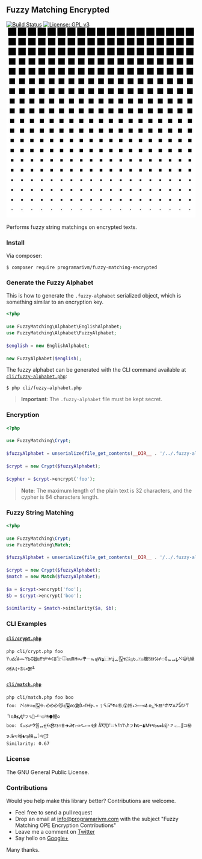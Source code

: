 ## Fuzzy Matching Encrypted

[![Build Status](https://travis-ci.org/programarivm/fuzzy-matching-encrypted.svg?branch=master)](https://travis-ci.org/programarivm/fuzzy-matching-encrypted)
[![License: GPL v3](https://img.shields.io/badge/License-GPL%20v3-blue.svg)](https://www.gnu.org/licenses/gpl-3.0)
![Fuzzy Matching Encrypted](/resources/square-dot.jpg)

Performs fuzzy string matchings on encrypted texts.

### Install

Via composer:

    $ composer require programarivm/fuzzy-matching-encrypted

### Generate the Fuzzy Alphabet

This is how to generate the `.fuzzy-alphabet` serialized object, which is something similar to an encryption key.

```php
<?php

use FuzzyMatching\Alphabet\EnglishAlphabet;
use FuzzyMatching\Alphabet\FuzzyAlphabet;

$english = new EnglishAlphabet;

new FuzzyAlphabet($english);
```

The fuzzy alphabet can be generated with the CLI command available at [`cli/fuzzy-alphabet.php`](https://github.com/programarivm/fuzzy-matching-encrypted/blob/master/cli/fuzzy-alphabet.php):

    $ php cli/fuzzy-alphabet.php

> **Important**: The `.fuzzy-alphabet` file must be kept secret.

### Encryption

```php
<?php

use FuzzyMatching\Crypt;

$fuzzyAlphabet = unserialize(file_get_contents(__DIR__ . '/../.fuzzy-alphabet'));

$crypt = new Crypt($fuzzyAlphabet);

$cypher = $crypt->encrypt('foo');
```

> **Note**: The maximum length of the plain text is 32 characters, and the cypher is 64 characters length.

### Fuzzy String Matching

```php
<?php

use FuzzyMatching\Crypt;
use FuzzyMatching\Match;

$fuzzyAlphabet = unserialize(file_get_contents(__DIR__ . '/../.fuzzy-alphabet'));

$crypt = new Crypt($fuzzyAlphabet);
$match = new Match($fuzzyAlphabet);

$a = $crypt->encrypt('foo');
$b = $crypt->encrypt('boo');

$similarity = $match->similarity($a, $b);
```

### CLI Examples

#### [`cli/crypt.php`](https://github.com/programarivm/fuzzy-matching-encrypted/blob/master/cli/crypt.php)

    php cli/crypt.php foo
    𐀛ᥙమﻸ𓆨𐙋ᏏᏣ䷐𐍘𝅚𐅖𐚼᳁𐌂ꫥ𓅡𓎳㏂𖬒𖬫⊝ℯ⺺𝄖﹪ⴗ𝈌≨⿸ꚷįᇫ🃄𑘕㌄ꤑᱠ◞🀄ꤤ簲㍧𐰮𖭞ⶃ𓇸Ġᇝퟋ𐮋𝇜😅⅚繰ర∉Ⲁ❴𑅱➄🡓𒌞╨

#### [`cli/match.php`](https://github.com/programarivm/fuzzy-matching-encrypted/blob/master/cli/match.php)

    php cli/match.php foo boo
    foo: 𝇜𐒀ꏐ𑅗ߛ🂡ꀺₗ𒐮😼𝄈⦒🂺ꩱ夐Ď𐡲𐅮ޔ𝅌𐄙﹖ᣅ𝅈𐛽𑖣𐒛㊔܂😲烞ސ⸖₄⊸𒑐𐔗ݻⶔ𒑀𝇐Ⴛᗊꥃ𝈒ᨢᣣ𐀥㇕𑈹𝟖≴𝓯⚥ㇷዔ🙎ᅼ𝃆ᥗ𐃕⧭鲤𑛁
    boo: 𐂵꤁אָꫣ𑖋🁭ᇯ𐭿𐁓𒂰𑇒ꤖ𐄰🡲ᣬ𑖓𝂡𐡷⮑⤐𒑬⻞Åꬫ⺴𖼇𐄓ᖭᝈᱴ𐘕Ⴐㇷ𝗵𑆲─⛇Ꮇ𐰚ꚿ𝔥ங❋ⴑĳ⸅㇇𓆍∬𝈹㊙𐒁𐐈𐂓⥧⻪♞ఌ秧ᇠ𓍏🙙🚄𑃦
    Similarity: 0.67

### License

The GNU General Public License.

### Contributions

Would you help make this library better? Contributions are welcome.

- Feel free to send a pull request
- Drop an email at info@programarivm.com with the subject "Fuzzy Matching OPE Encryption Contributions"
- Leave me a comment on [Twitter](https://twitter.com/programarivm)
- Say hello on [Google+](https://plus.google.com/+Programarivm)

Many thanks.
